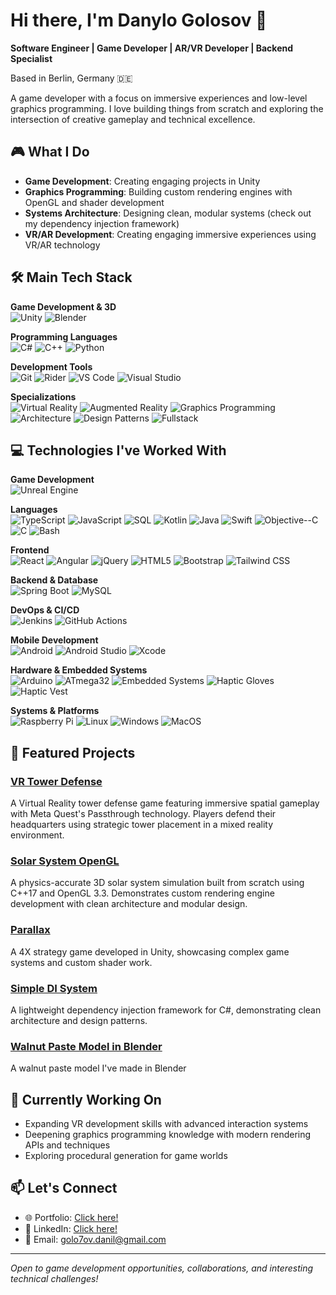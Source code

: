 # Hi there, I'm Danylo Golosov 👋

**Software Engineer | Game Developer | AR/VR Developer | Backend Specialist**

Based in Berlin, Germany 🇩🇪

A game developer with a focus on immersive experiences and low-level graphics programming. I love building things from scratch and exploring the intersection of creative gameplay and technical excellence.

## 🎮 What I Do

- **Game Development**: Creating engaging projects in Unity
- **Graphics Programming**: Building custom rendering engines with OpenGL and shader development
- **Systems Architecture**: Designing clean, modular systems (check out my dependency injection framework)
- **VR/AR Development**: Creating engaging immersive experiences using VR/AR technology

## 🛠️ Main Tech Stack

**Game Development & 3D**  
![Unity](https://img.shields.io/badge/Unity-000000?style=flat&logo=unity&logoColor=white)
![Blender](https://img.shields.io/badge/Blender-F5792A?style=flat&logo=blender&logoColor=white)

**Programming Languages**  
![C#](https://img.shields.io/badge/C%23-239120?style=flat&logo=csharp&logoColor=white)
![C++](https://img.shields.io/badge/C++-00599C?style=flat&logo=cplusplus&logoColor=white)
![Python](https://img.shields.io/badge/Python-3776AB?style=flat&logo=python&logoColor=white)

**Development Tools**  
![Git](https://img.shields.io/badge/Git-F05032?style=flat&logo=git&logoColor=white)
![Rider](https://img.shields.io/badge/Rider-000000?style=flat&logo=rider&logoColor=white)
![VS Code](https://img.shields.io/badge/VS%20Code-007ACC?style=flat&logo=visualstudiocode&logoColor=white)
![Visual Studio](https://img.shields.io/badge/Visual%20Studio-5C2D91?style=flat&logo=visualstudio&logoColor=white)

**Specializations**  
![Virtual Reality](https://img.shields.io/badge/Virtual%20Reality-00D9FF?style=flat&logo=meta&logoColor=white)
![Augmented Reality](https://img.shields.io/badge/Augmented%20Reality-00D9FF?style=flat&logo=ar&logoColor=white)
![Graphics Programming](https://img.shields.io/badge/Graphics%20Programming-4B9FE1?style=flat&logo=opengl&logoColor=white)
![Architecture](https://img.shields.io/badge/Code%20Architecture-FF6B6B?style=flat&logo=databricks&logoColor=white)
![Design Patterns](https://img.shields.io/badge/Design%20Patterns-FF6B6B?style=flat&logo=blueprint&logoColor=white)
![Fullstack](https://img.shields.io/badge/Fullstack-4CAF50?style=flat&logo=stackshare&logoColor=white)

## 💻 Technologies I've Worked With

**Game Development**  
![Unreal Engine](https://img.shields.io/badge/Unreal%20Engine-0E1128?style=flat&logo=unrealengine&logoColor=white)

**Languages**  
![TypeScript](https://img.shields.io/badge/TypeScript-3178C6?style=flat&logo=typescript&logoColor=white)
![JavaScript](https://img.shields.io/badge/JavaScript-F7DF1E?style=flat&logo=javascript&logoColor=black)
![SQL](https://img.shields.io/badge/SQL-4479A1?style=flat&logo=mysql&logoColor=white)
![Kotlin](https://img.shields.io/badge/Kotlin-7F52FF?style=flat&logo=kotlin&logoColor=white)
![Java](https://img.shields.io/badge/Java-ED8B00?style=flat&logo=openjdk&logoColor=white)
![Swift](https://img.shields.io/badge/Swift-FA7343?style=flat&logo=swift&logoColor=white)
![Objective--C](https://img.shields.io/badge/Objective--C-438EFF?style=flat&logo=apple&logoColor=white)
![C](https://img.shields.io/badge/C-A8B9CC?style=flat&logo=c&logoColor=black)
![Bash](https://img.shields.io/badge/Bash-4EAA25?style=flat&logo=gnubash&logoColor=white)

**Frontend**  
![React](https://img.shields.io/badge/React-61DAFB?style=flat&logo=react&logoColor=black)
![Angular](https://img.shields.io/badge/Angular-DD0031?style=flat&logo=angular&logoColor=white)
![jQuery](https://img.shields.io/badge/jQuery-0769AD?style=flat&logo=jquery&logoColor=white)
![HTML5](https://img.shields.io/badge/HTML5-E34F26?style=flat&logo=html5&logoColor=white)
![Bootstrap](https://img.shields.io/badge/Bootstrap-7952B3?style=flat&logo=bootstrap&logoColor=white)
![Tailwind CSS](https://img.shields.io/badge/Tailwind%20CSS-06B6D4?style=flat&logo=tailwindcss&logoColor=white)

**Backend & Database**  
![Spring Boot](https://img.shields.io/badge/Spring%20Boot-6DB33F?style=flat&logo=springboot&logoColor=white)
![MySQL](https://img.shields.io/badge/MySQL-4479A1?style=flat&logo=mysql&logoColor=white)

**DevOps & CI/CD**  
![Jenkins](https://img.shields.io/badge/Jenkins-D24939?style=flat&logo=jenkins&logoColor=white)
![GitHub Actions](https://img.shields.io/badge/GitHub%20Actions-2088FF?style=flat&logo=githubactions&logoColor=white)

**Mobile Development**  
![Android](https://img.shields.io/badge/Android-3DDC84?style=flat&logo=android&logoColor=white)
![Android Studio](https://img.shields.io/badge/Android%20Studio-3DDC84?style=flat&logo=androidstudio&logoColor=white)
![Xcode](https://img.shields.io/badge/Xcode-147EFB?style=flat&logo=xcode&logoColor=white)

**Hardware & Embedded Systems**  
![Arduino](https://img.shields.io/badge/Arduino-00979D?style=flat&logo=arduino&logoColor=white)
![ATmega32](https://img.shields.io/badge/ATmega32-00979D?style=flat&logo=arduino&logoColor=white)
![Embedded Systems](https://img.shields.io/badge/Embedded%20Systems-00599C?style=flat&logo=embedded&logoColor=white)
![Haptic Gloves](https://img.shields.io/badge/Haptic%20Gloves-FF6B6B?style=flat&logo=vr&logoColor=white)
![Haptic Vest](https://img.shields.io/badge/Haptic%20Vest-FF6B6B?style=flat&logo=vr&logoColor=white)

**Systems & Platforms**  
![Raspberry Pi](https://img.shields.io/badge/Raspberry%20Pi-A22846?style=flat&logo=raspberrypi&logoColor=white)
![Linux](https://img.shields.io/badge/Linux-FCC624?style=flat&logo=linux&logoColor=black)
![Windows](https://img.shields.io/badge/Windows-0078D6?style=flat&logo=windows&logoColor=white)
![MacOS](https://img.shields.io/badge/MacOS-000000?style=flat&logo=apple&logoColor=white)

## 🚀 Featured Projects

### [VR Tower Defense](https://github.com/WallerTheDeveloper/vr-tower-defense)
A Virtual Reality tower defense game featuring immersive spatial gameplay with Meta Quest's Passthrough technology. Players defend their headquarters using strategic tower placement in a mixed reality environment.

### [Solar System OpenGL](https://github.com/WallerTheDeveloper/solar-system-opengl)
A physics-accurate 3D solar system simulation built from scratch using C++17 and OpenGL 3.3. Demonstrates custom rendering engine development with clean architecture and modular design.

### [Parallax](https://github.com/WallerTheDeveloper/Parallax)
A 4X strategy game developed in Unity, showcasing complex game systems and custom shader work.

### [Simple DI System](https://github.com/WallerTheDeveloper/Simple-DI-System)
A lightweight dependency injection framework for C#, demonstrating clean architecture and design patterns.

### [Walnut Paste Model in Blender](https://github.com/WallerTheDeveloper/walnut-paste)
A walnut paste model I've made in Blender

## 🎯 Currently Working On

- Expanding VR development skills with advanced interaction systems
- Deepening graphics programming knowledge with modern rendering APIs and techniques
- Exploring procedural generation for game worlds

## 📫 Let's Connect

- 🌐 Portfolio: [Click here!](https://wallerthedeveloper.itch.io/)
- 💼 LinkedIn: [Click here!](https://www.linkedin.com/in/danylo-golosov-047bb8212/)
- 📧 Email: golo7ov.danil@gmail.com

---

*Open to game development opportunities, collaborations, and interesting technical challenges!*
